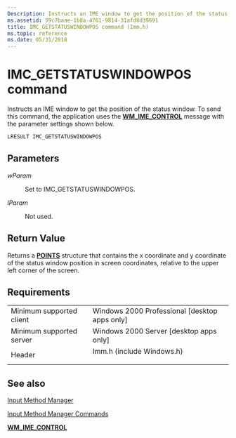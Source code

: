 ```yaml
---
Description: Instructs an IME window to get the position of the status window. To send this command, the application uses the WM\_IME\_CONTROL message with the parameter settings shown below.
ms.assetid: 59c7baae-1b8a-4761-9814-31afd8d39691
title: IMC_GETSTATUSWINDOWPOS command (Imm.h)
ms.topic: reference
ms.date: 05/31/2018
---
```


# IMC\_GETSTATUSWINDOWPOS command

Instructs an IME window to get the position of the status window. To send this command, the application uses the [**WM\_IME\_CONTROL**](wm-ime-control.md) message with the parameter settings shown below.


```C++
LRESULT IMC_GETSTATUSWINDOWPOS
```



## Parameters

<dl> <dt>

<span id="wParam"></span><span id="wparam"></span><span id="WPARAM"></span>*wParam*
</dt> <dd>

Set to IMC\_GETSTATUSWINDOWPOS.

</dd> <dt>

<span id="lParam"></span><span id="lparam"></span><span id="LPARAM"></span>*lParam*
</dt> <dd>

Not used.

</dd> </dl>

## Return Value

Returns a [**POINTS**](https://msdn.microsoft.com/library/Dd162808(v=VS.85).aspx) structure that contains the x coordinate and y coordinate of the status window position in screen coordinates, relative to the upper left corner of the screen.

## Requirements



|                                     |                                                                                                      |
|-------------------------------------|------------------------------------------------------------------------------------------------------|
| Minimum supported client<br/> | Windows 2000 Professional \[desktop apps only\]<br/>                                           |
| Minimum supported server<br/> | Windows 2000 Server \[desktop apps only\]<br/>                                                 |
| Header<br/>                   | <dl> <dt>Imm.h (include Windows.h)</dt> </dl> |



## See also

<dl> <dt>

[Input Method Manager](input-method-manager.md)
</dt> <dt>

[Input Method Manager Commands](input-method-manager-commands.md)
</dt> <dt>

[**WM\_IME\_CONTROL**](wm-ime-control.md)
</dt> </dl>

 

 




